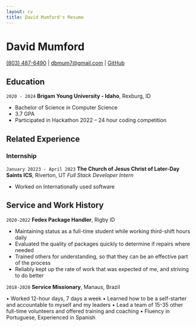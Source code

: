 ```yaml
---
layout: cv
title: David Mumford's Resume
---
```

# David Mumford


<div id="webaddress">
<a href="8034876490">(803) 487-6490</a>
| <a href="dbmum7@gmail.com">dbmum7@gmail.com</a>
| <a href="https://github.com/dbmum">GitHub</a>
</div>


## Education

`2020 - 2024`
__Brigam Young University - Idaho__, Rexburg, ID

- Bachelor of Science in Computer Science
- 3.7 GPA
- Participated in Hackathon 2022 – 24 hour coding competition

## Related Experience

### Internship

`January 20223 - April 2023`
__The Church of Jesus Christ of Later-Day Saints ICS__, Riverton, UT
_Full Stack Developer Intern_
- Worked on Internationally used software



## Service and Work History

`2020-2022`
__Fedex Package Handler__, Rigby ID
- Maintaining status as a full-time student while working third-shift hours daily 
- Evaluated the quality of packages quickly to determine if repairs where needed
- Trained others for understanding, so that they can be an effective part of the process  
- Reliably kept up the rate of work that was expected of me, and striving to do better


`2018-2020`
__Service Missionary__, Manaus, Brazil

•	Worked 12-hour days, 7 days a week
•	Learned how to be a self-starter and accountable to myself and my leaders 
•	Lead a team of 15-35 other full-time volunteers and offered training and coaching
•	Fluency in Portuguese, Experienced in Spanish


<!-- ### Footer

Last updated: Dec 2022 -->


